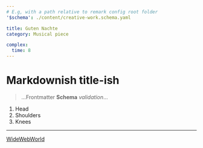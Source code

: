 ```yaml
---
# E.g, with a path relative to remark config root folder
'$schema': ./content/creative-work.schema.yaml

title: Guten Nachte
category: Musical piece

complex:
  time: 8
---
```


# Markdownish title-ish

> …Frontmatter **Schema** _validation_…

1. Head
2. Shoulders
3. Knees

---

[WideWebWorld](./link.foo)
